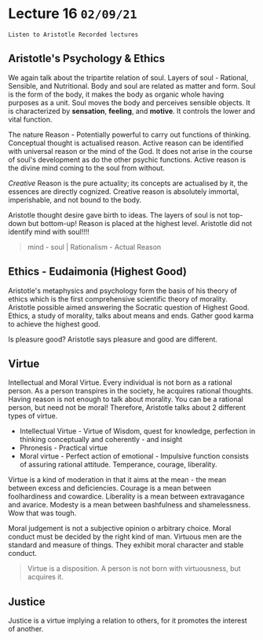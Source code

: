 # Lecture 16 `02/09/21`

`Listen to Aristotle Recorded lectures`

## Aristotle's Psychology & Ethics

We again talk about the tripartite relation of soul. Layers of soul - Rational, Sensible, and Nutritional. Body and soul are related as matter and form. Soul is the form of the body, it makes the body as organic whole having purposes as a unit. Soul moves the body and perceives sensible objects. It is characterized by **sensation**, **feeling**, and **motive**. It controls the lower and vital function.

The nature Reason - Potentially powerful to carry out functions of thinking. Conceptual thought is actualised reason. Active reason can be identified with universal reason or the mind of the God. It does not arise in the course of soul's development as do the other psychic functions. Active reason is the divine mind coming to the soul from without.

*Creative* Reason is the pure actuality; its concepts are actualised by it, the essences are directly cognized. Creative reason is absolutely immortal, imperishable, and not bound to the body. 

Aristotle thought desire gave birth to ideas. The layers of soul is not top-down but bottom-up! Reason is placed at the highest level. Aristotle did not identify mind with soul!!!! 

> mind - soul | Rationalism - Actual Reason

## Ethics - Eudaimonia (Highest Good)

Aristotle's metaphysics and psychology form the basis of his theory of ethics which is the first comprehensive scientific theory of morality. Aristotle possible aimed answering the Socratic question of Highest Good. Ethics, a study of morality, talks about means and ends. Gather good karma to achieve the highest good.

Is pleasure good? Aristotle says pleasure and good are different.

## Virtue

Intellectual and Moral Virtue. Every individual is not born as a rational person. As a person transpires in the society, he acquires rational thoughts. Having reason is not enough to talk about morality. You can be a rational person, but need not be moral! Therefore, Aristotle talks about 2 different types of virtue.

- Intellectual Virtue - Virtue of Wisdom, quest for knowledge, perfection in thinking conceptually and coherently - and insight
- Phronesis - Practical virtue
- Moral virtue - Perfect action of emotional - Impulsive function consists of assuring rational attitude. Temperance, courage, liberality.

Virtue is a kind of moderation in that it aims at the mean - the mean between excess and deficiencies. Courage is a mean between foolhardiness and cowardice. Liberality is a mean between extravagance and avarice. Modesty is a mean between bashfulness and shamelessness.  Wow that was tough.

Moral judgement is not a subjective opinion o arbitrary choice. Moral conduct must be decided by the right kind of man. Virtuous men are the standard and measure of things. They exhibit moral character and stable conduct.

>  Virtue is a disposition. A person is not born with virtuousness, but acquires it.

## Justice

Justice is a virtue implying a relation to others, for it promotes the interest of another.  